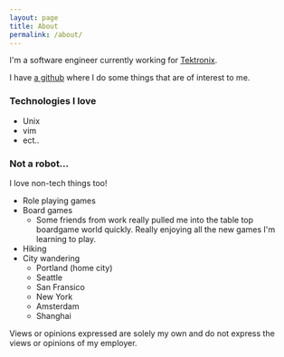 ```yaml
---
layout: page
title: About
permalink: /about/
---
```


I'm a software engineer currently working for [Tektronix](https://www.tek.com/).

I have [a github](https://github.com/ZNielsen) where I do some things that are of interest to me.

### Technologies I love
- Unix
- vim
- ect..

### Not a robot...
I love non-tech things too!
- Role playing games
- Board games
	- Some friends from work really pulled me into the table top boardgame world quickly.  Really enjoying all the new games I'm learning to play.
- Hiking
- City wandering
  - Portland (home city)
  - Seattle
  - San Fransico
  - New York
  - Amsterdam
  - Shanghai

Views or opinions expressed are solely my own and do not express the views or opinions of my employer.
